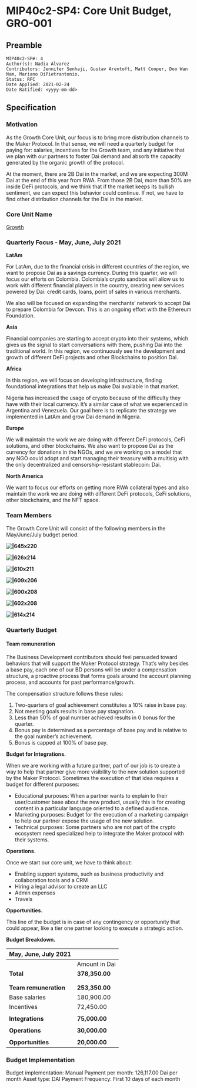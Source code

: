 
# MIP40c2-SP4: Core Unit Budget, GRO-001

## Preamble

```
MIP40c2-SP#: 4
Author(s): Nadia Alvarez
Contributors: Jennifer Senhaji, Gustav Arentoft, Matt Cooper, Doo Wan Nam, Mariano DiPietrantonio.
Status: RFC
Date Applied: 2021-02-24
Date Ratified: <yyyy-mm-dd>
```

## Specification

### Motivation

As the Growth Core Unit, our focus is to bring more distribution channels to the Maker Protocol. In that sense, we will need a quarterly budget for paying for: salaries, incentives for the Growth team, and any initiative that we plan with our partners to foster Dai demand and absorb the capacity generated by the organic growth of the protocol.

At the moment, there are 2B Dai in the market, and we are expecting 300M Dai at the end of this year from RWA. From those 2B Dai, more than 50% are inside DeFi protocols, and we think that if the market keeps its bullish sentiment, we can expect this behavior could continue. If not, we have to find other distribution channels for the Dai in the market.

### Core Unit Name

[Growth](https://forum.makerdao.com/t/mip39c2-sp4-growth-core-unit-gro-001/6715)

### Quarterly Focus - May, June, July 2021

**LatAm**

For LatAm, due to the financial crisis in different countries of the region, we want to propose Dai as a savings currency. During this quarter, we will focus our efforts on Colombia. Colombia’s crypto sandbox will allow us to work with different financial players in the country, creating new services powered by Dai: credit cards, loans, point of sales in various merchants.

We also will be focused on expanding the merchants’ network to accept Dai to prepare Colombia for Devcon. This is an ongoing effort with the Ethereum Foundation.

**Asia**

Financial companies are starting to accept crypto into their systems, which gives us the signal to start conversations with them, pushing Dai into the traditional world. In this region, we continuously see the development and growth of different DeFi projects and other Blockchains to position Dai.

**Africa**

In this region, we will focus on developing infrastructure, finding foundational integrations that help us make Dai available in that market.

Nigeria has increased the usage of crypto because of the difficulty they have with their local currency. It’s a similar case of what we experienced in Argentina and Venezuela. Our goal here is to replicate the strategy we implemented in LatAm and grow Dai demand in Nigeria.

**Europe**

We will maintain the work we are doing with different DeFi protocols, CeFi solutions, and other blockchains. We also want to propose Dai as the currency for donations in the NGOs, and we are working on a model that any NGO could adopt and start managing their treasury with a multisig with the only decentralized and censorship-resistant stablecoin: Dai.

**North America**

We want to focus our efforts on getting more RWA collateral types and also maintain the work we are doing with different DeFi protocols, CeFi solutions, other blockchains, and the NFT space.

### Team Members

The Growth Core Unit will consist of the following members in the May/June/July budget period.

**![|645x220](upload://aKlLyax2CD3EGEdcHNmqFu1NsdO.png)**

**![|626x214](upload://3GfnZWFKHroR5QmwV3PQtdfzt6x.png)**

**![|610x211](upload://thjTRhJdpGduecUD4T7jTjHncsA.png)**

**![|609x206](upload://heUWVAfJ8wPt3zF1iPTAedjEEPk.png)**

**![|600x208](upload://5jj55UhPFBSTSWuzKhvk5N2pAAj.png)**

**![|602x208](upload://6mM10VBV1GT2dJsw5uTOBLqsM0r.png)**

**![|614x214](upload://sX8Bw1a8J5SCqS6XiDeZAJMGKAB.png)**

### Quarterly Budget

#### Team remuneration

The Business Development contributors should feel persuaded toward behaviors that will support the Maker Protocol strategy. That’s why besides a base pay, each one of our BD persons will be under a compensation structure, a proactive process that forms goals around the account planning process, and accounts for past performance/growth.

The compensation structure follows these rules:

1. Two-quarters of goal achievement constitutes a 10% raise in base pay.
2. Not meeting goals results in base pay stagnation.
3. Less than 50% of goal number achieved results in 0 bonus for the quarter.
4. Bonus pay is determined as a percentage of base pay and is relative to the goal number’s achievement.
5. Bonus is capped at 100% of base pay.

**Budget for Integrations.**

When we are working with a future partner, part of our job is to create a way to help that partner give more visibility to the new solution supported by the Maker Protocol. Sometimes the execution of that idea requires a budget for different purposes:

* Educational purposes: When a partner wants to explain to their user/customer base about the new product, usually this is for creating content in a particular language oriented to a defined audience.
* Marketing purposes: Budget for the execution of a marketing campaign to help our partner expose the usage of the new solution.
* Technical purposes: Some partners who are not part of the crypto ecosystem need specialized help to integrate the Maker protocol with their systems.

**Operations.**

Once we start our core unit, we have to think about:

* Enabling support systems, such as business productivity and collaboration tools and a CRM
* Hiring a legal advisor to create an LLC
* Admin expenses
* Travels

**Opportunities.**

This line of the budget is in case of any contingency or opportunity that could appear, like a tier one partner looking to execute a strategic action.

**Budget Breakdown.**

| **May, June, July 2021** |                |
|-----------------------------|----------------|
|                             | Amount in Dai  |
| **Total**                   | **378,350.00** |
|                             |                |
|                             |                |
| **Team remuneration**       | **253,350.00** |
|               Base salaries |     180,900.00 |
|                  Incentives |      72,450.00 |
|                             |                |
| **Integrations**            |  **75,000.00** |
|                             |                |
| **Operations**              |  **30,000.00** |
|                             |                |
| **Opportunities**           |  **20,000.00** |

### Budget Implementation

Budget implementation: Manual
Payment per month: 126,117.00 Dai per month
Asset type: DAI
Payment Frequency: First 10 days of each month
